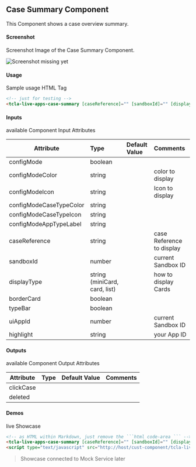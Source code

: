 ## Case Summary Component
This Component shows a case overview summary.

#### Screenshot
Screenshot Image of the Case Summary Component.

![Screenshot missing yet](Case-Summary.png "Creators Component Image")

#### Usage
Sample usage HTML Tag

```html
<!-- just for testing -->
<tcla-live-apps-case-summary [caseReference]="" [sandboxId]="" [displayType]=""></tcla-live-apps-case-summary>
```

#### Inputs
available Component Input Attributes

| Attribute         | Type                          | Default Value | Comments                                        |
| ----------------- |:----------------------------- |:------------- |:----------------------------------------------- |
| configMode        | boolean                       |               |                                                 |
| configModeColor   | string                        |               | color to display                                |
| configModeIcon    | string                        |               | Icon to display                                 |
| configModeCaseTypeColor   | string                |               |                                                 |
| configModeCaseTypeIcon    | string                |               |                                                 |
| configModeAppTypeLabel    | string                |               |                                                 |
| caseReference     | string                        |               | case Reference to display                       |
| sandboxId         | number                        |               | current Sandbox ID                              |
| displayType       | string (miniCard, card, list) |               | how to display Cards                            |
| borderCard        | boolean                       |               |                                                 |
| typeBar           | boolean                       |               |                                                 |
| uiAppId           | number                        |               | current Sandbox ID                              |
| highlight         | string                        |               | your App ID                                     |

#### Outputs
available Component Output Attributes

| Attribute         | Type                          | Default Value | Comments                                        |
| ----------------- |:----------------------------- |:------------- |:----------------------------------------------- |
| clickCase         |                               |               |                                                 |
| deleted           |                               |               |                                                 |

#### Demos
live Showcase

```html
<!-- as HTML within Markdown, just remove the ```html code-area ``` -->
<tcla-live-apps-case-summary [caseReference]="" [sandboxId]="" [displayType]=""></tcla-live-apps-case-summary>
<script type="text/javascript" src="http://host/cust-component/tcla-live-apps-case-summary.js"></script>
```

> Showcase connected to Mock Service later


